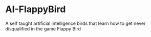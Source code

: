 # AI-FlappyBird
A self taught artificial intelligence birds that learn how to get never disqualified in the game Flappy Bird
